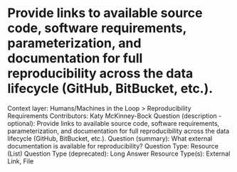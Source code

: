 # Provide links to available source code, software requirements, parameterization, and documentation for full reproducibility across the data lifecycle (GitHub, BitBucket, etc.).

Context layer: Humans/Machines in the Loop > Reproducibility Requirements
Contributors: Katy McKinney-Bock
Question (description - optional): Provide links to available source code, software requirements, parameterization, and documentation for full reproducibility across the data lifecycle (GitHub, BitBucket, etc.). 
Question (summary): What external documentation is available for reproducibility?
Question Type: Resource (List)
Question Type (deprecated): Long Answer
Resource Type(s): External Link, File